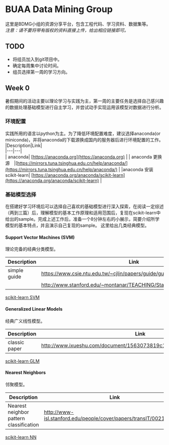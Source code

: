 # BUAA Data Mining Group

这里是BDMG小组的资源分享平台，包含工程代码、学习资料、数据集等。  
*注意：请不要将带有版权的资料直接上传，给出相应链接即可。*

## TODO
* 将组员加入到git项目中。
* 确定每周集中讨论时间。
* 组员选择第一周的学习方向。

## Week 0 
暑假期间的活动主要以理论学习与实践为主，第一周的主要任务是选择自己感兴趣的数据处理基础模型进行自主学习，并尝试动手实现运用该模型对数据进行分析。
### 环境配置
实践所用的语言以python为主。为了降低环境配置难度，建议选择anaconda(or miniconda)，并将anaconda的下载源换成国内的服务器后进行环境配置的工作。    
|Description|Link|  
|---|---|    
| anaconda| [https://anaconda.org](https://anaconda.org) |
| anaconda 更换源　|[https://mirrors.tuna.tsinghua.edu.cn/help/anaconda/](https://mirrors.tuna.tsinghua.edu.cn/help/anaconda/) |
|anaconda 安装scikit-learn| [https://anaconda.org/anaconda/scikit-learn](https://anaconda.org/anaconda/scikit-learn) |

### 基础模型选择
在搭建好学习环境后可以选择自己喜欢的基础模型进行深入探索，在阅读一定综述（两到三篇）后，理解模型的基本工作原理和适用范围后，复现在scikit-learn中给出的sample。完成上述工作后，准备一个8分钟左右的小展示，简要介绍所学模型的基本特点，并且演示自己复现的sample。
这里给出几类经典模型。
#### Support Vector Machines (SVM)
理论完备的经典分类模型。

|Description|Link|
|---|---|  
|simple guide|https://www.csie.ntu.edu.tw/~cjlin/papers/guide/guide.pdf |
||http://www.stanford.edu/~montanar/TEACHING/Stat319/papers/cover_nn.pdf  |


[scikit-learn SVM](http://scikit-learn.org/stable/modules/svm.html)


#### Generalized Linear Models
经典广义线性模型。  

|Description|Link|
|---|---|  
|classic paper|http://www.ixueshu.com/document/1563073819c1cc4c318947a18e7f9386.html|

[scikit-learn GLM](http://scikit-learn.org/stable/modules/linear_model.html)

#### Nearest Neighbors
邻聚模型。

|Description|Link|
|---|---|  
|Nearest neighbor pattern classification| http://www-isl.stanford.edu/people/cover/papers/transIT/0021cove.pdf|

[scikit-learn NN](http://scikit-learn.org/stable/modules/neighbors.html)


